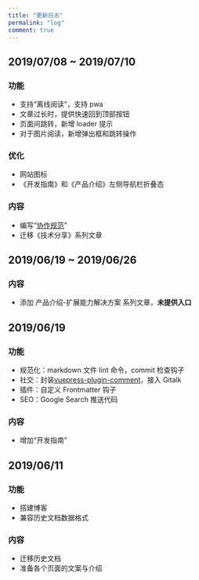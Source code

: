 ```yaml
---
title: "更新日志"
permalink: "log"
comment: true
---
```


## 2019/07/08 ~ 2019/07/10

### 功能

- 支持“离线阅读”，支持 pwa
- 文章过长时，提供快速回到顶部按钮
- 页面间跳转，新增 loader 提示
- 对于图片阅读，新增弹出框和跳转操作

### 优化

- 网站图标
- 《开发指南》和《产品介绍》左侧导航栏折叠态

### 内容

- 编写“[协作规范](https://tencentcloudbase.github.io/together/)”
- 迁移《技术分享》系列文章

## 2019/06/19 ~ 2019/06/26

### 内容

- 添加 产品介绍-扩展能力解决方案 系列文章，**未提供入口**

## 2019/06/19

### 功能

- 规范化：markdown 文件 lint 命令，commit 检查钩子
- 社交：封装[vuepress-plugin-comment](https://www.npmjs.com/package/vuepress-plugin-comment)，接入 Gitalk
- 插件：自定义 Frontmatter 钩子
- SEO：Google Search 推送代码

### 内容

- 增加“开发指南”

## 2019/06/11

### 功能

- 搭建博客
- 兼容历史文档数据格式

### 内容

- 迁移历史文档
- 准备各个页面的文案与介绍
